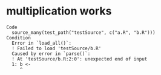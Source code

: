 # multiplication works

    Code
      source_many(test_path("testSource", c("a.R", "b.R")))
    Condition
      Error in `load_all()`:
      ! Failed to load 'testSource/b.R'
      Caused by error in `parse()`:
      ! At 'testSource/b.R:2:0': unexpected end of input
      1: b <-
         ^

